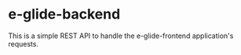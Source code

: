 # e-glide-backend

This is a simple REST API to handle the e-glide-frontend application's requests.
